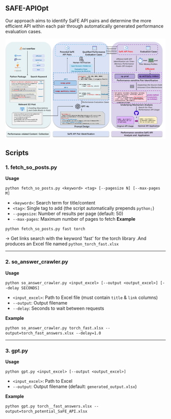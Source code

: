 ## SAFE-APIOpt

Our approach aims to identify SaFE API pairs and determine the more efficient API within each pair through automatically generated performance evaluation cases. 

![method](image/method.png)

## Scripts

### 1. fetch_so_posts.py

**Usage**

```
python fetch_so_posts.py <keyword> <tag> [--pagesize N] [--max-pages M]
```

- `<keyword>`: Search term for title/content
- `<tag>`: Single tag to add (the script automatically prepends `python;`)
- `--pagesize`: Number of results per page (default: 50)
- `--max-pages`: Maximum number of pages to fetch 
**Example**

```
python fetch_so_posts.py fast torch
```

→ Get links search with the keyword 'fast' for the torch library .And produces an Excel file named `python_torch_fast.xlsx`

------

### 2. so_answer_crawler.py

**Usage**

```
python so_answer_crawler.py <input_excel> [--output <output_excel>] [--delay SECONDS]
```

- `<input_excel>`: Path to Excel file (must contain `title` & `link` columns)
- `--output`: Output filename 
- `--delay`: Seconds to wait between requests

**Example**

```
python so_answer_crawler.py torch_fast.xlsx --output=torch_fast_answers.xlsx --delay=1.0
```

------

### 3. gpt.py

**Usage**

```
python gpt.py <input_excel> [--output <output_excel>]
```

- `<input_excel>`: Path to Excel 
- `--output`: Output filename (default: `generated_output.xlsx`)

**Example**

```
python gpt.py torch__fast_answers.xlsx --output=torch_potential_SaFE_API.xlsx
```

